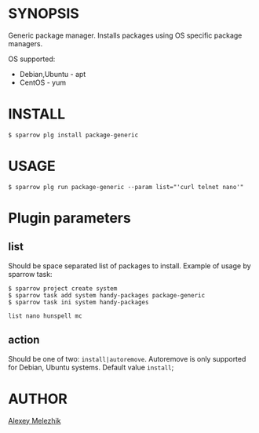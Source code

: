 # SYNOPSIS

Generic package manager. Installs packages using OS specific package managers.

OS supported:

* Debian,Ubuntu -  apt
* CentOS - yum

# INSTALL

    $ sparrow plg install package-generic

# USAGE

    $ sparrow plg run package-generic --param list="'curl telnet nano'"

# Plugin parameters

## list

Should be space separated list of packages to install. Example of usage by sparrow task:
 
  
    $ sparrow project create system
    $ sparrow task add system handy-packages package-generic
    $ sparrow task ini system handy-packages

    list nano hunspell mc

## action

Should be one of two: `install|autoremove`. Autoremove is only supported for Debian, Ubuntu systems.
Default value `install`;

# AUTHOR

[Alexey Melezhik](mailto:melezhik@gmail.com)
